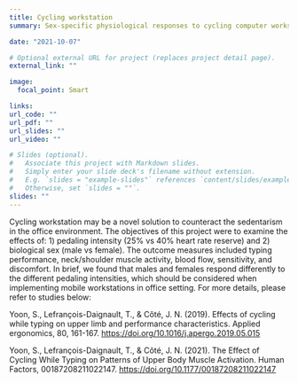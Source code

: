 ```yaml
---
title: Cycling workstation
summary: Sex-specific physiological responses to cycling computer workstation

date: "2021-10-07"

# Optional external URL for project (replaces project detail page).
external_link: ""

image:
  focal_point: Smart

links:
url_code: ""
url_pdf: ""
url_slides: ""
url_video: ""

# Slides (optional).
#   Associate this project with Markdown slides.
#   Simply enter your slide deck's filename without extension.
#   E.g. `slides = "example-slides"` references `content/slides/example-slides.md`.
#   Otherwise, set `slides = ""`.
slides: ""
---
```


Cycling workstation may be a novel solution to counteract the sedentarism in the office environment. The objectives of this project were to examine the effects of: 1) pedaling intensity (25% vs 40% heart rate reserve) and 2) biological sex (male vs female). The outcome measures included typing performance, neck/shoulder muscle activity, blood flow, sensitivity, and discomfort. In brief, we found that males and females respond differently to the different pedaling intensities, which should be considered when implementing mobile workstations in office setting. For more details, please refer to studies below:

Yoon, S., Lefrançois-Daignault, T., & Côté, J. N. (2019). Effects of cycling while typing on upper limb and performance characteristics. Applied ergonomics, 80, 161-167. https://doi.org/10.1016/j.apergo.2019.05.015

Yoon, S., Lefrançois-Daignault, T., & Côté, J. N. (2021). The Effect of Cycling While Typing on Patterns of Upper Body Muscle Activation. Human Factors, 00187208211022147. https://doi.org/10.1177/00187208211022147
